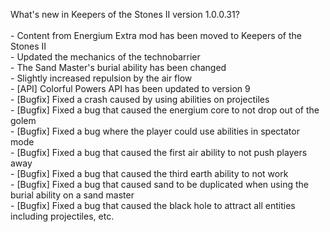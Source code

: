 What's new in Keepers of the Stones II version 1.0.0.31?<br />
<br />- Content from Energium Extra mod has been moved to Keepers of the Stones II
<br />- Updated the mechanics of the technobarrier
<br />- The Sand Master's burial ability has been changed
<br />- Slightly increased repulsion by the air flow
<br />- [API] Colorful Powers API has been updated to version 9
<br />- [Bugfix] Fixed a crash caused by using abilities on projectiles
<br />- [Bugfix] Fixed a bug that caused the energium core to not drop out of the golem
<br />- [Bugfix] Fixed a bug where the player could use abilities in spectator mode
<br />- [Bugfix] Fixed a bug that caused the first air ability to not push players away
<br />- [Bugfix] Fixed a bug that caused the third earth ability to not work
<br />- [Bugfix] Fixed a bug that caused sand to be duplicated when using the burial ability on a sand master
<br />- [Bugfix] Fixed a bug that caused the black hole to attract all entities including projectiles, etc.